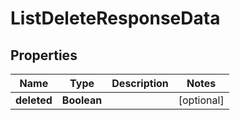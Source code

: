 

# ListDeleteResponseData


## Properties

| Name | Type | Description | Notes |
|------------ | ------------- | ------------- | -------------|
|**deleted** | **Boolean** |  |  [optional] |



